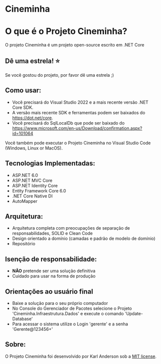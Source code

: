 # Cineminha

O que é o Projeto Cineminha?
=====================
O projeto Cineminha é um projeto open-source escrito em .NET Core

## Dê uma estrela! :star:
Se você gostou do projeto, por favor dê uma estrela ;)

## Como usar:
- Você precisará do Visual Studio 2022 e a mais recente versão .NET Core SDK.
- A versão mais recente SDK e ferramentas podem ser baixados do https://dot.net/core.
- Você precisará do SqlLocalDb que pode ser baixado do https://www.microsoft.com/en-us/Download/confirmation.aspx?id=101064

Você também pode executar o Projeto Cineminha no Visual Studio Code (Windows, Linux or MacOS).

## Tecnologias Implementadas:

- ASP.NET 6.0
- ASP.NET MVC Core 
- ASP.NET Identity Core
- Entity Framework Core 6.0
- .NET Core Native DI
- AutoMapper

## Arquitetura:

- Arquitetura completa com preocupações de separação de responsabilidades, SOLID e Clean Code
- Design orientado a domínio (camadas e padrão de modelo de domínio)
- Repositório

## Isenção de responsabilidade:
- **NÃO** pretende ser uma solução definitiva
- Cuidado para usar na forma de produção

## Orientações ao usuário final
- Baixe a solução para o seu próprio computador
- No Console do Gerenciador de Pacotes selecione o Projeto 'Cineminha.Infraestrutura.Dados' e execute o comando 'Update-Database'
- Para acessar o sistema utilize o Login 'gerente' e a senha 'Gerente@123456+'

## Sobre:
O Projeto Cineminha foi desenvolvido por Karl Anderson sob a [MIT license](LICENSE).
